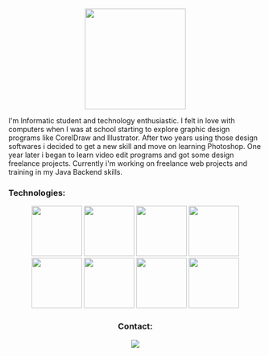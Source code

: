 ###
<div id="header" align="center">
  <img src="https://www.seekpng.com/png/full/896-8966369_old-computer-png.png" width="200"/>
  
</div>

I'm Informatic student and technology enthusiastic. I felt in love with computers when I was at school starting to explore graphic design programs like CorelDraw and Illustrator. After two years using those design softwares i decided to get a new skill and move on learning Photoshop. One year later i began to learn video edit programs and got some design freelance projects. Currently i'm working on freelance web projects and training in my Java Backend skills.

### Technologies:

<div id="technologies" align="center">
   <img src="https://www.foc.es/wp-content/uploads/2020/09/Java-Logo.png" height="100"/>
   <img src="https://stackjava.com/wp-content/uploads/2017/12/spring-logo.png" height="100"/>
   <img src="http://198.211.104.161/wp-content/uploads/2014/01/Hibernate-logo.png" height="100"/>
   <img src="https://pipedream.com/s.v0/app_1YMhwo/logo/orig" height="100"/>
   <img src="https://niixer.com/wp-content/uploads/2020/11/spring-boot.png" height="100"/>
   <img src="https://www.tech-wd.com/wd/wp-content/uploads/2011/01/HTML5_Badge_256.png" height="100"/>
   <img src="https://www.logolynx.com/images/logolynx/s_6e/6e6e1283cd55308a55b9eae8197b5e9b.png" height="100"/>
   <img src="https://git-scm.com/images/logos/downloads/Git-Icon-1788C.png" height="100"/>
<div>

### Contact:
<div id="badges" align="center">
  <a href="https://www.linkedin.com/in/gianmarco-armijos-cossio-b7866925b">
    <img src="https://img.shields.io/badge/LinkedIn-purple"/>
  </a>
<div>
<!--
**gianmarcoCossioArmijos/gianmarcoCossioArmijos** is a ✨ _special_ ✨ repository because its `README.md` (this file) appears on your GitHub profile.

Here are some ideas to get you started:

- 🔭 I’m currently working on ...
- 🌱 I’m currently learning ...
- 👯 I’m looking to collaborate on ...
- 🤔 I’m looking for help with ...
- 💬 Ask me about ...
- 📫 How to reach me: ...
- 😄 Pronouns: ...
- ⚡ Fun fact: ...
-->
